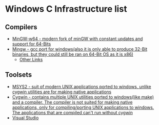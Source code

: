 # Windows C Infrastructure list
## Compilers
* [MinGW-w64 - modern fork of minGW with constant updates and support for 64-Bits](http://mingw-w64.org/)
* [Mingw - gcc port for windows(also it is only able to produce 32-Bit binaries, but they could still be ran on 64-Bit OS as it is x86)](https://osdn.net/projects/mingw/)
	* [Other Links](https://sourceforge.net/projects/mingw/)

## Toolsets
* [MSYS2 - suit of modern UNIX applications ported to windows, unlike cygwin utilities are for making native applications](https://www.msys2.org/)
* [Cygwin - contains multiple UNIX utilities ported to windows(like make) and a compiler. The compiler is not suited for making native applications, only for compiling/porting UNIX applications to windows. The applications that are compiled can't run without cygwin](https://cygwin.com/)
* [Visual Studio]()